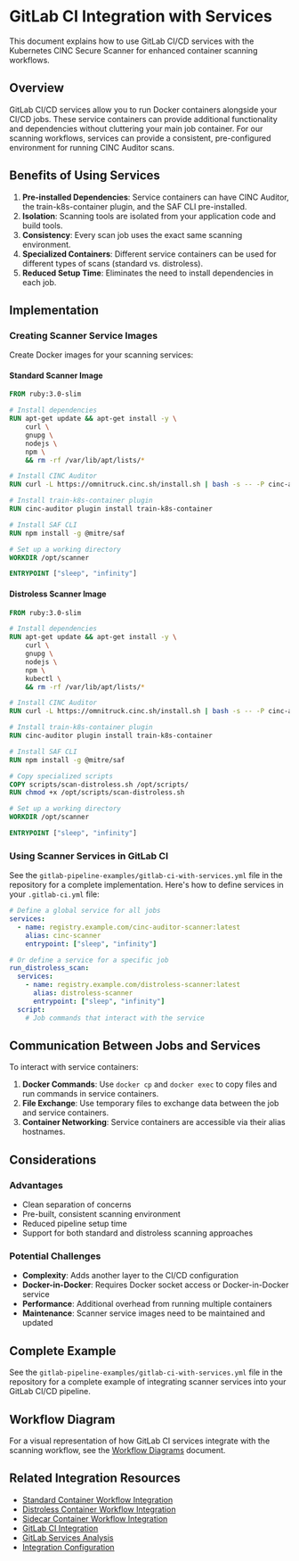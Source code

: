 # GitLab CI Integration with Services

This document explains how to use GitLab CI/CD services with the Kubernetes CINC Secure Scanner for enhanced container scanning workflows.

## Overview

GitLab CI/CD services allow you to run Docker containers alongside your CI/CD jobs. These service containers can provide additional functionality and dependencies without cluttering your main job container. For our scanning workflows, services can provide a consistent, pre-configured environment for running CINC Auditor scans.

## Benefits of Using Services

1. **Pre-installed Dependencies**: Service containers can have CINC Auditor, the train-k8s-container plugin, and the SAF CLI pre-installed.
2. **Isolation**: Scanning tools are isolated from your application code and build tools.
3. **Consistency**: Every scan job uses the exact same scanning environment.
4. **Specialized Containers**: Different service containers can be used for different types of scans (standard vs. distroless).
5. **Reduced Setup Time**: Eliminates the need to install dependencies in each job.

## Implementation

### Creating Scanner Service Images

Create Docker images for your scanning services:

#### Standard Scanner Image

```dockerfile
FROM ruby:3.0-slim

# Install dependencies
RUN apt-get update && apt-get install -y \
    curl \
    gnupg \
    nodejs \
    npm \
    && rm -rf /var/lib/apt/lists/*

# Install CINC Auditor
RUN curl -L https://omnitruck.cinc.sh/install.sh | bash -s -- -P cinc-auditor

# Install train-k8s-container plugin
RUN cinc-auditor plugin install train-k8s-container

# Install SAF CLI
RUN npm install -g @mitre/saf

# Set up a working directory
WORKDIR /opt/scanner

ENTRYPOINT ["sleep", "infinity"]
```

#### Distroless Scanner Image

```dockerfile
FROM ruby:3.0-slim

# Install dependencies
RUN apt-get update && apt-get install -y \
    curl \
    gnupg \
    nodejs \
    npm \
    kubectl \
    && rm -rf /var/lib/apt/lists/*

# Install CINC Auditor
RUN curl -L https://omnitruck.cinc.sh/install.sh | bash -s -- -P cinc-auditor

# Install train-k8s-container plugin
RUN cinc-auditor plugin install train-k8s-container

# Install SAF CLI
RUN npm install -g @mitre/saf

# Copy specialized scripts
COPY scripts/scan-distroless.sh /opt/scripts/
RUN chmod +x /opt/scripts/scan-distroless.sh

# Set up a working directory
WORKDIR /opt/scanner

ENTRYPOINT ["sleep", "infinity"]
```

### Using Scanner Services in GitLab CI

See the `gitlab-pipeline-examples/gitlab-ci-with-services.yml` file in the repository for a complete implementation. Here's how to define services in your `.gitlab-ci.yml` file:

```yaml
# Define a global service for all jobs
services:
  - name: registry.example.com/cinc-auditor-scanner:latest
    alias: cinc-scanner
    entrypoint: ["sleep", "infinity"]

# Or define a service for a specific job
run_distroless_scan:
  services:
    - name: registry.example.com/distroless-scanner:latest
      alias: distroless-scanner
      entrypoint: ["sleep", "infinity"]
  script:
    # Job commands that interact with the service
```

## Communication Between Jobs and Services

To interact with service containers:

1. **Docker Commands**: Use `docker cp` and `docker exec` to copy files and run commands in service containers.
2. **File Exchange**: Use temporary files to exchange data between the job and service containers.
3. **Container Networking**: Service containers are accessible via their alias hostnames.

## Considerations

### Advantages

- Clean separation of concerns
- Pre-built, consistent scanning environment
- Reduced pipeline setup time
- Support for both standard and distroless scanning approaches

### Potential Challenges

- **Complexity**: Adds another layer to the CI/CD configuration
- **Docker-in-Docker**: Requires Docker socket access or Docker-in-Docker service
- **Performance**: Additional overhead from running multiple containers
- **Maintenance**: Scanner service images need to be maintained and updated

## Complete Example

See the `gitlab-pipeline-examples/gitlab-ci-with-services.yml` file in the repository for a complete example of integrating scanner services into your GitLab CI/CD pipeline.

## Workflow Diagram

For a visual representation of how GitLab CI services integrate with the scanning workflow, see the [Workflow Diagrams](../../architecture/diagrams/workflow-diagrams.md) document.

## Related Integration Resources

- [Standard Container Workflow Integration](../workflows/standard-container.md)
- [Distroless Container Workflow Integration](../workflows/distroless-container.md)
- [Sidecar Container Workflow Integration](../workflows/sidecar-container.md)
- [GitLab CI Integration](gitlab-ci.md)
- [GitLab Services Analysis](../gitlab-services-analysis.md)
- [Integration Configuration](../configuration/index.md)
